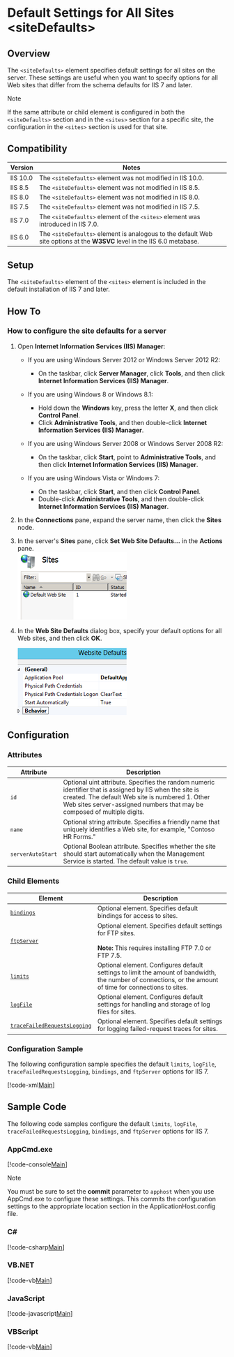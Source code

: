 Default Settings for All Sites &lt;siteDefaults&gt;
====================
<a id="001"></a>
## Overview

The `<siteDefaults>` element specifies default settings for all sites on the server. These settings are useful when you want to specify options for all Web sites that differ from the schema defaults for IIS 7 and later.

> [!NOTE]
> If the same attribute or child element is configured in both the `<siteDefaults>` section and in the `<sites>` section for a specific site, the configuration in the `<sites>` section is used for that site.

<a id="002"></a>
## Compatibility

| Version | Notes |
| --- | --- |
| IIS 10.0 | The `<siteDefaults>` element was not modified in IIS 10.0. |
| IIS 8.5 | The `<siteDefaults>` element was not modified in IIS 8.5. |
| IIS 8.0 | The `<siteDefaults>` element was not modified in IIS 8.0. |
| IIS 7.5 | The `<siteDefaults>` element was not modified in IIS 7.5. |
| IIS 7.0 | The `<siteDefaults>` element of the `<sites>` element was introduced in IIS 7.0. |
| IIS 6.0 | The `<siteDefaults>` element is analogous to the default Web site options at the **W3SVC** level in the IIS 6.0 metabase. |

<a id="003"></a>
## Setup

The `<siteDefaults>` element of the `<sites>` element is included in the default installation of IIS 7 and later.

<a id="004"></a>
## How To

### How to configure the site defaults for a server

1. Open **Internet Information Services (IIS) Manager**: 

    - If you are using Windows Server 2012 or Windows Server 2012 R2: 

        - On the taskbar, click **Server Manager**, click **Tools**, and then click **Internet Information Services (IIS) Manager**.
    - If you are using Windows 8 or Windows 8.1: 

        - Hold down the **Windows** key, press the letter **X**, and then click **Control Panel**.
        - Click **Administrative Tools**, and then double-click **Internet Information Services (IIS) Manager**.
    - If you are using Windows Server 2008 or Windows Server 2008 R2: 

        - On the taskbar, click **Start**, point to **Administrative Tools**, and then click **Internet Information Services (IIS) Manager**.
    - If you are using Windows Vista or Windows 7: 

        - On the taskbar, click **Start**, and then click **Control Panel**.
        - Double-click **Administrative Tools**, and then double-click **Internet Information Services (IIS) Manager**.
2. In the **Connections** pane, expand the server name, then click the **Sites** node.
3. In the server's **Sites** pane, click **Set Web Site Defaults...** in the **Actions** pane.  
    [![](index/_static/image2.png)](index/_static/image1.png)
4. In the **Web Site Defaults** dialog box, specify your default options for all Web sites, and then click **OK**.  
  
    [![](index/_static/image4.png)](index/_static/image3.png)

<a id="005"></a>
## Configuration

### Attributes

| Attribute | Description |
| --- | --- |
| `id` | Optional uint attribute. Specifies the random numeric identifier that is assigned by IIS when the site is created. The default Web site is numbered 1. Other Web sites server-assigned numbers that may be composed of multiple digits. |
| `name` | Optional string attribute. Specifies a friendly name that uniquely identifies a Web site, for example, "Contoso HR Forms." |
| `serverAutoStart` | Optional Boolean attribute. Specifies whether the site should start automatically when the Management Service is started. The default value is `true`. |

### Child Elements

| Element | Description |
| --- | --- |
| [`bindings`](../../system.applicationhost/sites/sitedefaults/bindings.md) | Optional element. Specifies default bindings for access to sites. |
| [`ftpServer`](../../system.applicationhost/sites/sitedefaults/ftpserver.md) | Optional element. Specifies default settings for FTP sites. <br><br>**Note:** This requires installing FTP 7.0 or FTP 7.5. |
| [`limits`](../../system.applicationhost/sites/sitedefaults/limits.md) | Optional element. Configures default settings to limit the amount of bandwidth, the number of connections, or the amount of time for connections to sites. |
| [`logFile`](../../system.applicationhost/sites/sitedefaults/logfile.md) | Optional element. Configures default settings for handling and storage of log files for sites. |
| [`traceFailedRequestsLogging`](../../system.applicationhost/sites/sitedefaults/tracefailedrequestslogging.md) | Optional element. Specifies default settings for logging failed-request traces for sites. |

### Configuration Sample

The following configuration sample specifies the default `limits`, `logFile`, `traceFailedRequestsLogging`, `bindings`, and `ftpServer` options for IIS 7.

[!code-xml[Main](index/samples/sample1.xml)]

<a id="006"></a>
## Sample Code

The following code samples configure the default `limits`, `logFile`, `traceFailedRequestsLogging`, `bindings`, and `ftpServer` options for IIS 7.

### AppCmd.exe

[!code-console[Main](index/samples/sample2.cmd)]

> [!NOTE]
> You must be sure to set the **commit** parameter to `apphost` when you use AppCmd.exe to configure these settings. This commits the configuration settings to the appropriate location section in the ApplicationHost.config file.

### C#

[!code-csharp[Main](index/samples/sample3.cs)]

### VB.NET

[!code-vb[Main](index/samples/sample4.vb)]

### JavaScript

[!code-javascript[Main](index/samples/sample5.js)]

### VBScript

[!code-vb[Main](index/samples/sample6.vb)]